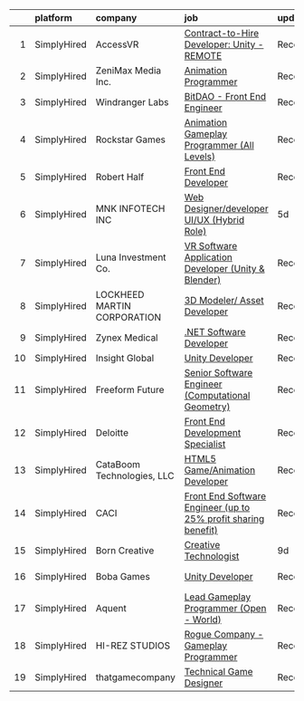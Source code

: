 

|    | platform    | company                     | job                                                                                                                                                                            | update_time   | location         |
|---:|:------------|:----------------------------|:-------------------------------------------------------------------------------------------------------------------------------------------------------------------------------|:--------------|:-----------------|
|  1 | SimplyHired | AccessVR                    | [Contract-to-Hire Developer: Unity - REMOTE](https://www.simplyhired.com/job/eHNuYSh6_hoBmAbJDab1E996_fEnIXXN35rkqxjWwKVh7x7ufcJMLA?q=animation+developer)                     | Recently      | Winchester, VA   |
|  2 | SimplyHired | ZeniMax Media Inc.          | [Animation Programmer](https://www.simplyhired.com/job/DTcm3uZQghTSa6i6NaySQo_w1pp9GxCx7ZT6Ne0UcRpmeGe0zuQwQw?q=animation+developer)                                           | Recently      | Rockville, MD    |
|  3 | SimplyHired | Windranger Labs             | [BitDAO - Front End Engineer](https://www.simplyhired.com/job/8tA0wIisPP_ZZcSl-Z9PfpFT0Dt1Q1_gOgrsmdsJXJtNUscHjIio2g?q=animation+developer)                                    | Recently      | Remote           |
|  4 | SimplyHired | Rockstar Games              | [Animation Gameplay Programmer (All Levels)](https://www.simplyhired.com/job/1pSEzXWP6p8ML9piAakVgJAIWzA9LrjPxi3CLE-MLJDKJMG2jk5IcQ?q=animation+developer)                     | Recently      | Carlsbad, CA     |
|  5 | SimplyHired | Robert Half                 | [Front End Developer](https://www.simplyhired.com/job/U7z3rk_yOKnmG93JbmINu4jf9D3tL36dstNK0Jx761m0LzybwezuzA?q=animation+developer)                                            | Recently      | Dallas, TX       |
|  6 | SimplyHired | MNK INFOTECH INC            | [Web Designer/developer UI/UX (Hybrid Role)](https://www.simplyhired.com/job/gsmrjQBwsWIO10Sv4Pf-Gc4QKiXnjTUC6A2AEfbfw7Qwu1DeyZxoHA?q=animation+developer)                     | 5d            | Houston, TX      |
|  7 | SimplyHired | Luna Investment Co.         | [VR Software Application Developer (Unity & Blender)](https://www.simplyhired.com/job/gy8HREFul1xocPlS9PtlO2qZaV4gum6HSfUE_ED1zIz-UhEoFwcbSw?q=animation+developer)            | Recently      | Remote           |
|  8 | SimplyHired | LOCKHEED MARTIN CORPORATION | [3D Modeler/ Asset Developer](https://www.simplyhired.com/job/ytznfHbT7W4AJzaUZlN3Lkqq69PW2U0nu2mqUowTqAYKW9CC1Pzlcw?q=animation+developer)                                    | Recently      | Orlando, FL      |
|  9 | SimplyHired | Zynex Medical               | [.NET Software Developer](https://www.simplyhired.com/job/CkZS4u7p1I92Dp42AUwS_a_ddjsrJw7_CNhZYtWMjYq5qdAiX22kGQ?q=animation+developer)                                        | Recently      | Englewood, CO    |
| 10 | SimplyHired | Insight Global              | [Unity Developer](https://www.simplyhired.com/job/vD4Eu1aq7XZ7ROcqZHX8zs3GdbZytTEyTLwewgIgFn6jsqvusE0uSw?q=animation+developer)                                                | Recently      | Troy, MI         |
| 11 | SimplyHired | Freeform Future             | [Senior Software Engineer (Computational Geometry)](https://www.simplyhired.com/job/6wSIhC8ONO7FvkxxWlWYoapxKQvlABLw6UoPzfoMVkL_T4XfmwR9kA?q=animation+developer)              | Recently      | Hawthorne, CA    |
| 12 | SimplyHired | Deloitte                    | [Front End Development Specialist](https://www.simplyhired.com/job/y9l6tIeFwYBOZjBgj2p2RUGQynaLLoj-MHeNhwRgEQPFFx85M7YJ3w?q=animation+developer)                               | Recently      | Miami, FL        |
| 13 | SimplyHired | CataBoom Technologies, LLC  | [HTML5 Game/Animation Developer](https://www.simplyhired.com/job/rcD9kqRruTFu3sLPN7RcYmKqhwYda35Xkfl4DXnDIh1VgwPtoMUoDw?q=animation+developer)                                 | Recently      | Richardson, TX   |
| 14 | SimplyHired | CACI                        | [Front End Software Engineer (up to 25% profit sharing benefit)](https://www.simplyhired.com/job/kdHfJMtgmEa56b-W-wJWs1S8dvRsMh7IWG19JhLN5VkYjLtGNMo4Tw?q=animation+developer) | Recently      | Sterling, VA     |
| 15 | SimplyHired | Born Creative               | [Creative Technologist](https://www.simplyhired.com/job/3ZNZqp0uD8xE9khSi35d8vj1IH2RsKTstTuuVqynjYpwz3JGY4G1BA?q=animation+developer)                                          | 9d            | Remote           |
| 16 | SimplyHired | Boba Games                  | [Unity Developer](https://www.simplyhired.com/job/2Ksr-vYemOiPxyV6NP21dgUhB8wRHGoUQJWl1pqvIB76GUwYWBx1zA?q=animation+developer)                                                | Recently      | Schaumburg, IL   |
| 17 | SimplyHired | Aquent                      | [Lead Gameplay Programmer (Open - World)](https://www.simplyhired.com/job/7ZLNT00Iiq5Kq12cBROB1PnS_tBHWcGl67ybte_3rs4uGN7nB5jTNQ?q=animation+developer)                        | Recently      | Los Angeles, CA  |
| 18 | SimplyHired | HI-REZ STUDIOS              | [Rogue Company - Gameplay Programmer](https://www.simplyhired.com/job/LsNry-p6gnu1TIEZmUo6I8aV0PTXE3Z5_Z4722fobj5x-RZGMaivJA?q=animation+developer)                            | Recently      | Remote           |
| 19 | SimplyHired | thatgamecompany             | [Technical Game Designer](https://www.simplyhired.com/job/y-lz1SeAzhQNkUvxzmRDeaOIi_-I-WZ7TDGfH5pz93q_EUn8T_TaaQ?q=animation+developer)                                        | Recently      | Santa Monica, CA |